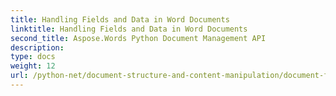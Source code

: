 ```yaml
---
title: Handling Fields and Data in Word Documents
linktitle: Handling Fields and Data in Word Documents
second_title: Aspose.Words Python Document Management API
description: 
type: docs
weight: 12
url: /python-net/document-structure-and-content-manipulation/document-fields/
---
```

